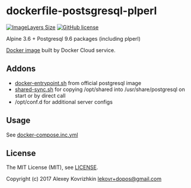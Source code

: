 # dockerfile-postsgresql-plperl

[![ImageLayers Size][1]][2]
[![GitHub license][3]][4]

[1]: https://img.shields.io/imagelayers/image-size/dopos/postgresql/latest.svg
[2]: https://store.docker.com/community/images/dopos/postgresql
[3]: https://img.shields.io/badge/license-MIT-blue.svg
[4]: LICENSE

Alpine 3.6 + Postgresql 9.6 packages (including plperl)

[Docker image](https://store.docker.com/community/images/dopos/postgresql) built by Docker Cloud service.

## Addons

* [docker-entrypoint.sh](https://github.com/docker-library/postgres/blob/master/9.6/alpine/docker-entrypoint.sh) from official postgresql image
* [shared-sync.sh](shared-sync.sh) for copying /opt/shared into /usr/share/postgresql on start or by direct call
* /opt/conf.d for additional server configs

## Usage

See [docker-compose.inc.yml]()

## License

The MIT License (MIT), see [LICENSE](LICENSE).

Copyright (c) 2017 Alexey Kovrizhkin <lekovr+dopos@gmail.com>
